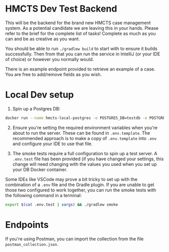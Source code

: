 # HMCTS Dev Test Backend
This will be the backend for the brand new HMCTS case management system. As a potential candidate we are leaving
this in your hands. Please refer to the brief for the complete list of tasks! Complete as much as you can and be
as creative as you want.

You should be able to run `./gradlew build` to start with to ensure it builds successfully. Then from that you
can run the service in IntelliJ (or your IDE of choice) or however you normally would.

There is an example endpoint provided to retrieve an example of a case. You are free to add/remove fields as you
wish.


# Local Dev setup

1. Spin up a Postgres DB:

```bash
docker run --name hmcts-local-postgres -e POSTGRES_DB=testdb -e POSTGRES_USER=testuser -e POSTGRES_PASSWORD=secretpass -p 5432:5432 -d postgres
```

2. Ensure you're setting the required environment variables when you're about to run the server. These can be found in `.env.template`. The
recommended approach is to make a copy of `.env.template` into `.env` and
configure your IDE to use that file.

3. The smoke tests require a full configuration to spin up a test server.
A `.env.test` file has been provided (if you have changed your settings,
this change will need changing with the values you used when you set up
your DB Docker container.

Some IDEs like VSCode may prove a bit tricky to set up with the
combination of a `.env` file and the Gradle plugin. If you are unable
to get those two configured to work together, you can run the smoke tests
with the following command in a terminal:

```bash
export $(cat .env.test | xargs) && ./gradlew smoke
```


# Endpoints

If you're using Postman, you can import the collection from the file `postman_collection.json`.
